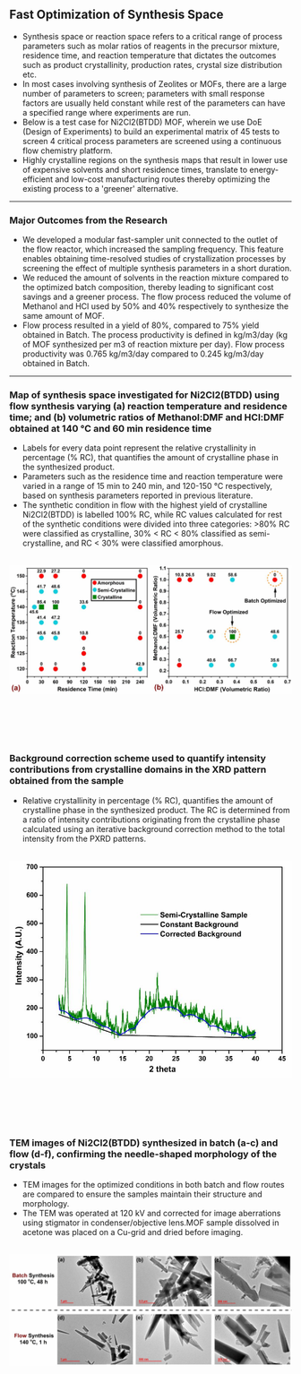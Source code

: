 ## Fast Optimization of Synthesis Space <br>
- Synthesis space or reaction space refers to a critical range of process parameters such as molar ratios of reagents in the precursor mixture, residence time, and reaction temperature that dictates the outcomes such as product crystallinity, production rates, crystal size distribution etc.<br>
- In most cases involving synthesis of Zeolites or MOFs, there are a large number of parameters to screen; parameters with small response factors are usually held constant while rest of the parameters can have a specified range where experiments are run. <br> 
- Below is a test case for Ni2Cl2(BTDD) MOF, wherein we use DoE (Design of Experiments) to build an experimental matrix of 45 tests to screen 4 critical process parameters are screened using a continuous flow chemistry platform.<br> 
- Highly crystalline regions on the synthesis maps that result in lower use of expensive solvents and short residence times, translate to energy-efficient and low-cost manufacturing routes thereby optimizing the existing process to a 'greener' alternative.  

---

### Major Outcomes from the Research<br>
- We developed a modular fast-sampler unit connected to the outlet of the flow reactor, which increased the sampling frequency. This feature enables obtaining time-resolved studies of crystallization processes by screening the effect of multiple synthesis parameters in a short duration.<br>
- We reduced the amount of solvents in the reaction mixture compared to the optimized batch composition, thereby leading to significant cost savings and a greener process. The flow process reduced the volume of Methanol and HCl used by 50% and 40% respectively to synthesize the same amount of MOF.<br>
- Flow process resulted in a yield of 80%, compared to 75% yield obtained in Batch. The process productivity is defined in kg/m3/day (kg of MOF synthesized per m3 of reaction mixture per day). Flow process productivity was 0.765 kg/m3/day compared to 0.245 kg/m3/day obtained in Batch.

---

### Map of synthesis space investigated for Ni2Cl2(BTDD) using flow synthesis varying (a) reaction temperature and residence time; and (b) volumetric ratios of Methanol:DMF and HCl:DMF obtained at 140 °C and 60 min residence time <br>
- Labels for every data point represent the relative crystallinity in percentage (% RC), that quantifies the amount of crystalline phase in the synthesized product.<br> 
- Parameters such as the residence time and reaction temperature were varied in a range of 15 min to 240 min, and 120-150 °C respectively, based on synthesis parameters reported in previous literature.<br>
- The synthetic condition in flow with the highest yield of crystalline Ni2Cl2(BTDD) is labelled 100% RC, while RC values calculated for rest of the synthetic conditions were divided into three categories: >80% RC were classified as crystalline, 30% < RC < 80% classified as semi-crystalline, and RC < 30% were classified amorphous.<br><br>

<img src="images/SYN1.JPG?raw=true"/>

<br><br>
---

### Background correction scheme used to quantify intensity contributions from crystalline domains in the XRD pattern obtained from the sample <br>
- Relative crystallinity in percentage (% RC), quantifies the amount of crystalline phase in the synthesized product. The RC is determined from a ratio of intensity contributions originating from the crystalline phase calculated using an iterative background correction method to the total intensity from the PXRD patterns.<br><br>
<img src="images/SYN2.JPG?raw=true"/>

<br><br>
---

### TEM images of Ni2Cl2(BTDD) synthesized in batch (a-c) and flow (d-f), confirming the needle-shaped morphology of the crystals <br>
- TEM images for the optimized conditions in both batch and flow routes are compared to ensure the samples maintain their structure and morphology.<br>
- The TEM was operated at 120 kV and corrected for image aberrations using stigmator in condenser/objective lens.MOF sample dissolved in acetone was placed on a Cu-grid and dried before imaging.<br><br>
<img src="images/SYN3.JPG?raw=true"/>

<br><br>
---
